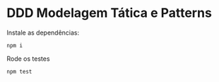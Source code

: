 # DDD Modelagem Tática e Patterns

Instale as dependências:
```
npm i
```

Rode os testes
```
npm test
```
